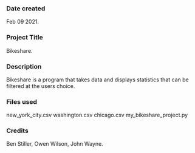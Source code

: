 ### Date created
Feb 09 2021.

### Project Title
Bikeshare.

### Description
Bikeshare is a program that takes data and displays statistics that can be filtered at the users choice.

### Files used
new_york_city.csv
washington.csv
chicago.csv
my_bikeshare_project.py

### Credits
Ben Stiller, Owen Wilson, John Wayne.
